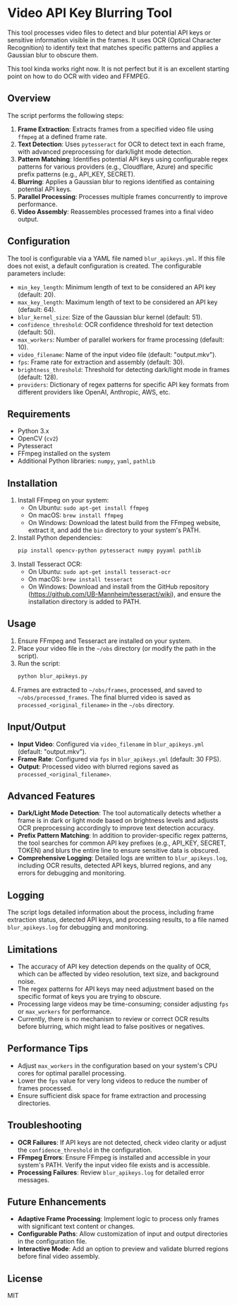 # Video API Key Blurring Tool

This tool processes video files to detect and blur potential API keys or sensitive information visible in the frames. It uses OCR (Optical Character Recognition) to identify text that matches specific patterns and applies a Gaussian blur to obscure them.

This tool kinda works right now. It is not perfect but it is an excellent starting point on how to do OCR with video and FFMPEG.

## Overview

The script performs the following steps:
1. **Frame Extraction**: Extracts frames from a specified video file using `ffmpeg` at a defined frame rate.
2. **Text Detection**: Uses `pytesseract` for OCR to detect text in each frame, with advanced preprocessing for dark/light mode detection.
3. **Pattern Matching**: Identifies potential API keys using configurable regex patterns for various providers (e.g., Cloudflare, Azure) and specific prefix patterns (e.g., API_KEY, SECRET).
4. **Blurring**: Applies a Gaussian blur to regions identified as containing potential API keys.
5. **Parallel Processing**: Processes multiple frames concurrently to improve performance.
6. **Video Assembly**: Reassembles processed frames into a final video output.

## Configuration

The tool is configurable via a YAML file named `blur_apikeys.yml`. If this file does not exist, a default configuration is created. The configurable parameters include:

- `min_key_length`: Minimum length of text to be considered an API key (default: 20).
- `max_key_length`: Maximum length of text to be considered an API key (default: 64).
- `blur_kernel_size`: Size of the Gaussian blur kernel (default: 51).
- `confidence_threshold`: OCR confidence threshold for text detection (default: 50).
- `max_workers`: Number of parallel workers for frame processing (default: 10).
- `video_filename`: Name of the input video file (default: "output.mkv").
- `fps`: Frame rate for extraction and assembly (default: 30).
- `brightness_threshold`: Threshold for detecting dark/light mode in frames (default: 128).
- `providers`: Dictionary of regex patterns for specific API key formats from different providers like OpenAI, Anthropic, AWS, etc.

## Requirements

- Python 3.x
- OpenCV (`cv2`)
- Pytesseract
- FFmpeg installed on the system
- Additional Python libraries: `numpy`, `yaml`, `pathlib`

## Installation

1. Install FFmpeg on your system:
   - On Ubuntu: `sudo apt-get install ffmpeg`
   - On macOS: `brew install ffmpeg`
   - On Windows: Download the latest build from the FFmpeg website, extract it, and add the `bin` directory to your system's PATH.
2. Install Python dependencies:
   ```bash
   pip install opencv-python pytesseract numpy pyyaml pathlib
   ```
3. Install Tesseract OCR:
   - On Ubuntu: `sudo apt-get install tesseract-ocr`
   - On macOS: `brew install tesseract`
   - On Windows: Download and install from the GitHub repository (https://github.com/UB-Mannheim/tesseract/wiki), and ensure the installation directory is added to PATH.

## Usage

1. Ensure FFmpeg and Tesseract are installed on your system.
2. Place your video file in the `~/obs` directory (or modify the path in the script).
3. Run the script:
   ```bash
   python blur_apikeys.py
   ```
4. Frames are extracted to `~/obs/frames`, processed, and saved to `~/obs/processed_frames`. The final blurred video is saved as `processed_<original_filename>` in the `~/obs` directory.

## Input/Output

- **Input Video**: Configured via `video_filename` in `blur_apikeys.yml` (default: "output.mkv").
- **Frame Rate**: Configured via `fps` in `blur_apikeys.yml` (default: 30 FPS).
- **Output**: Processed video with blurred regions saved as `processed_<original_filename>`.

## Advanced Features

- **Dark/Light Mode Detection**: The tool automatically detects whether a frame is in dark or light mode based on brightness levels and adjusts OCR preprocessing accordingly to improve text detection accuracy.
- **Prefix Pattern Matching**: In addition to provider-specific regex patterns, the tool searches for common API key prefixes (e.g., API_KEY, SECRET, TOKEN) and blurs the entire line to ensure sensitive data is obscured.
- **Comprehensive Logging**: Detailed logs are written to `blur_apikeys.log`, including OCR results, detected API keys, blurred regions, and any errors for debugging and monitoring.

## Logging

The script logs detailed information about the process, including frame extraction status, detected API keys, and processing results, to a file named `blur_apikeys.log` for debugging and monitoring.

## Limitations

- The accuracy of API key detection depends on the quality of OCR, which can be affected by video resolution, text size, and background noise.
- The regex patterns for API keys may need adjustment based on the specific format of keys you are trying to obscure.
- Processing large videos may be time-consuming; consider adjusting `fps` or `max_workers` for performance.
- Currently, there is no mechanism to review or correct OCR results before blurring, which might lead to false positives or negatives.

## Performance Tips

- Adjust `max_workers` in the configuration based on your system's CPU cores for optimal parallel processing.
- Lower the `fps` value for very long videos to reduce the number of frames processed.
- Ensure sufficient disk space for frame extraction and processing directories.

## Troubleshooting

- **OCR Failures**: If API keys are not detected, check video clarity or adjust the `confidence_threshold` in the configuration.
- **FFmpeg Errors**: Ensure FFmpeg is installed and accessible in your system's PATH. Verify the input video file exists and is accessible.
- **Processing Failures**: Review `blur_apikeys.log` for detailed error messages.

## Future Enhancements

- **Adaptive Frame Processing**: Implement logic to process only frames with significant text content or changes.
- **Configurable Paths**: Allow customization of input and output directories in the configuration file.
- **Interactive Mode**: Add an option to preview and validate blurred regions before final video assembly.

## License

MIT